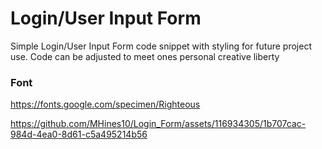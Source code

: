 # Login/User Input Form

Simple Login/User Input Form code snippet with styling for future project use.
Code can be adjusted to meet ones personal creative liberty

### Font
https://fonts.google.com/specimen/Righteous

https://github.com/MHines10/Login_Form/assets/116934305/1b707cac-984d-4ea0-8d61-c5a495214b56


